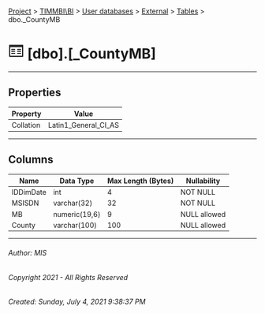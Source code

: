 #### 

[Project](../../../../index.md) > [TIMMBI\\BI](../../../index.md) > [User databases](../../index.md) > [External](../index.md) > [Tables](Tables.md) > dbo._CountyMB

# ![Tables](../../../../Images/Table32.png) [dbo].[_CountyMB]

---

## <a name="#properties"></a>Properties

| Property | Value |
|---|---|
| Collation | Latin1_General_CI_AS |


---

## <a name="#columns"></a>Columns

| Name | Data Type | Max Length (Bytes) | Nullability |
|---|---|---|---|
| IDDimDate | int | 4 | NOT NULL |
| MSISDN | varchar(32) | 32 | NOT NULL |
| MB | numeric(19,6) | 9 | NULL allowed |
| County | varchar(100) | 100 | NULL allowed |


---

###### Author:  MIS

###### Copyright 2021 - All Rights Reserved

###### Created: Sunday, July 4, 2021 9:38:37 PM

